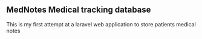## MedNotes Medical tracking database

This is my first attempt at a laravel web application to store patients medical notes
